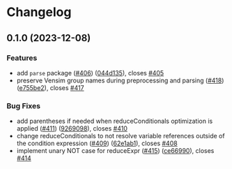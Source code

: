 # Changelog

## 0.1.0 (2023-12-08)


### Features

* add `parse` package ([#406](https://github.com/climateinteractive/SDEverywhere/issues/406)) ([044d135](https://github.com/climateinteractive/SDEverywhere/commit/044d13591613c5c2831c88cef400791b77b94640)), closes [#405](https://github.com/climateinteractive/SDEverywhere/issues/405)
* preserve Vensim group names during preprocessing and parsing ([#418](https://github.com/climateinteractive/SDEverywhere/issues/418)) ([e755be2](https://github.com/climateinteractive/SDEverywhere/commit/e755be210369c7bbb1ea543b9b38e5c1b29ecd15)), closes [#417](https://github.com/climateinteractive/SDEverywhere/issues/417)


### Bug Fixes

* add parentheses if needed when reduceConditionals optimization is applied ([#411](https://github.com/climateinteractive/SDEverywhere/issues/411)) ([9269098](https://github.com/climateinteractive/SDEverywhere/commit/926909866da0f668f0208ae9de07b446679cda7d)), closes [#410](https://github.com/climateinteractive/SDEverywhere/issues/410)
* change reduceConditionals to not resolve variable references outside of the condition expression ([#409](https://github.com/climateinteractive/SDEverywhere/issues/409)) ([62e1ab1](https://github.com/climateinteractive/SDEverywhere/commit/62e1ab1400d887aeccfab9ed406103483c66af95)), closes [#408](https://github.com/climateinteractive/SDEverywhere/issues/408)
* implement unary NOT case for reduceExpr ([#415](https://github.com/climateinteractive/SDEverywhere/issues/415)) ([ce66990](https://github.com/climateinteractive/SDEverywhere/commit/ce669901e84442721dff34768bab80f703fba80f)), closes [#414](https://github.com/climateinteractive/SDEverywhere/issues/414)
